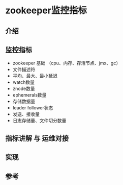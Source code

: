 # zookeeper监控指标

## 介绍

## 监控指标

- zookeeper 基础 （cpu、内存、存活节点、jmx、gc）
- 文件描述符
- 平均、最大、最小延迟
- watch数量
- znode数量
- ephemerals数量
- 存储数据量
- leader follower状态
- 发送、接收量
- 日志存储量、文件切分数量

## 指标讲解 与 运维对接

## 实现

## 参考

